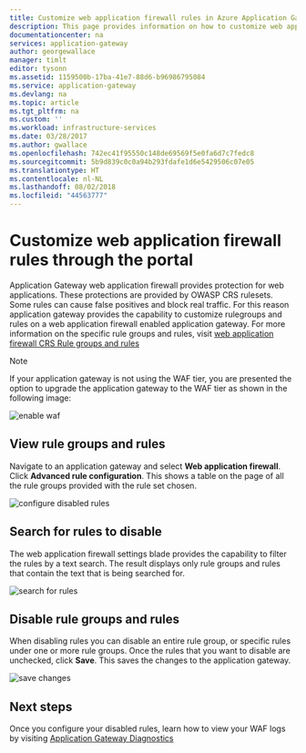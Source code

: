 ```yaml
---
title: Customize web application firewall rules in Azure Application Gateway - Portal | Microsoft Docs
description: This page provides information on how to customize web application firewall rules in Application Gateway with the portal.
documentationcenter: na
services: application-gateway
author: georgewallace
manager: timlt
editor: tysonn
ms.assetid: 1159500b-17ba-41e7-88d6-b96986795084
ms.service: application-gateway
ms.devlang: na
ms.topic: article
ms.tgt_pltfrm: na
ms.custom: ''
ms.workload: infrastructure-services
ms.date: 03/28/2017
ms.author: gwallace
ms.openlocfilehash: 742ec41f95550c148de69569f5e0fa6d7c7fedc8
ms.sourcegitcommit: 5b9d839c0c0a94b293fdafe1d6e5429506c07e05
ms.translationtype: HT
ms.contentlocale: nl-NL
ms.lasthandoff: 08/02/2018
ms.locfileid: "44563777"
---
```

# <a name="customize-web-application-firewall-rules-through-the-portal"></a>Customize web application firewall rules through the portal

Application Gateway web application firewall provides protection for web applications. These protections are provided by OWASP CRS rulesets. Some rules can cause false positives and block real traffic.  For this reason application gateway provides the capability to customize rulegroups and rules on a web application firewall enabled application gateway. For more information on the specific rule groups and rules, visit [web application firewall CRS Rule groups and rules](application-gateway-crs-rulegroups-rules.md)

>[!NOTE]
> If your application gateway is not using the WAF tier, you are presented the option to upgrade the application gateway to the WAF tier as shown in the following image:

![enable waf][fig1]

## <a name="view-rule-groups-and-rules"></a>View rule groups and rules

Navigate to an application gateway and select **Web application firewall**.  Click **Advanced rule configuration**.  This shows a table on the page of all the rule groups provided with the rule set chosen.

![configure disabled rules][1]

## <a name="search-for-rules-to-disable"></a>Search for rules to disable

The web application firewall settings blade provides the capability to filter the rules by a text search. The result displays only rule groups and rules that contain the text that is being searched for.

![search for rules][2]

## <a name="disable-rule-groups-and-rules"></a>Disable rule groups and rules

When disabling rules you can disable an entire rule group, or specific rules under one or more rule groups.  Once the rules that you want to disable are unchecked, click **Save**.  This saves the changes to the application gateway.

![save changes][3]

## <a name="next-steps"></a>Next steps

Once you configure your disabled rules, learn how to view your WAF logs by visiting [Application Gateway Diagnostics](application-gateway-diagnostics.md#diagnostic-logging)

[fig1]: https://docstestmedia1.blob.core.windows.net/azure-media/articles/application-gateway/media/application-gateway-customize-waf-rules-portal/1.png
[1]: https://docstestmedia1.blob.core.windows.net/azure-media/articles/application-gateway/media/application-gateway-customize-waf-rules-portal/figure1.png
[2]: https://docstestmedia1.blob.core.windows.net/azure-media/articles/application-gateway/media/application-gateway-customize-waf-rules-portal/figure2.png
[3]: https://docstestmedia1.blob.core.windows.net/azure-media/articles/application-gateway/media/application-gateway-customize-waf-rules-portal/figure3.png



